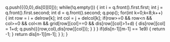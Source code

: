 q.push({{0,0},dis[0][0]});
while(!q.empty())
{
int i = q.front().first.first;
int j = q.front().first.second;
int d = q.front().second;
q.pop();
for(int k=0;k<8;k++)
{
int row = i + delrow[k];
int col = j + delcol[k];
if(row>=0 && row<n && col>=0 && col<m && grid[row][col]==0 && dis[row][col]>1+d)
{
dis[row][col] = 1+d;
q.push({{row,col},dis[row][col]});
}
}
}
if(dis[n-1][m-1] == 1e9)
{
return -1;
}
return dis[n-1][m-1];
}
};
}
